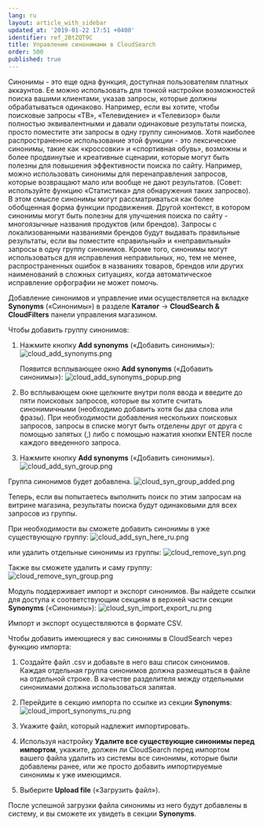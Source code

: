 ```yaml
---
lang: ru
layout: article_with_sidebar
updated_at: '2019-01-22 17:51 +0400'
identifier: ref_2BtZQT9C
title: Управление синонимами в CloudSearch
order: 500
published: true
---
```

Синонимы - это еще одна функция, доступная пользователям платных аккаунтов. Ее можно использовать для тонкой настройки возможностей поиска вашими клиентами, указав запросы, которые должны обрабатываться одинаково. Например, если вы хотите, чтобы поисковые запросы «ТВ», «Телевидение» и «Телевизор» были полностью эквивалентными и давали одинаковые результаты поиска, просто поместите эти запросы в одну группу синонимов. Хотя наиболее распространенное использование этой функции - это лексические синонимы, такие как «кроссовки» и «спортивная обувь», возможны и более продвинутые и креативные сценарии, которые могут быть полезны для повышения эффективности поиска по сайту. Например, можно использовать синонимы для перенаправления запросов, которые возвращают мало или вообще не дают результатов. (Совет: используйте функцию «Статистика» для обнаружения таких запросво). В этом смысле синонимы могут рассматриваться как более обобщенная форма функции продвижения. Другой контекст, в котором синонимы могут быть полезны для улучшения поиска по сайту - многоязычные названия продуктов (или брендов). Запросы с локализованными названиями брендов будут выдавать правильные результаты, если вы поместите «правильный» и «неправильный» запросы в одну группу синонимов. Кроме того, синонимы могут использоваться для исправления неправильных, но, тем не менее, распространенных ошибок в названиях товаров, брендов или других наименований в сложных ситуациях, когда автоматическое исправление орфографии не может помочь.

Добавление синонимов и управление ими осуществляется на вкладке **Synonyms** («Синонимы») в разделе **Каталог** -> **CloudSearch & CloudFilters** панели управления магазином.

Чтобы добавить группу синонимов:

1. Нажмите кнопку **Add synonyms** («Добавить синонимы»):
   ![cloud_add_synonyms.png]({{site.baseurl}}/attachments/ref_2BtZQT9C/cloud_add_synonyms.png)

   Появится всплывающее окно **Add synonyms** («Добавить синонимы»):
   ![cloud_add_synonyms_popup.png]({{site.baseurl}}/attachments/ref_2BtZQT9C/cloud_add_synonyms_popup.png)

2. Во всплывающем окне щелкните внутри поля ввода и введите до пяти поисковых запросов, которые вы хотите считать синонимичными (необходимо добавить хотя бы два слова или фразы). При необходимости добавления нескольких поисковых запросов, запросы в списке могут быть отделены друг от друга с помощью запятых (,) либо с помощью нажатия кнопки ENTER после каждого введенного запроса. 

3. Нажмите кнопку **Add synonyms** («Добавить синонимы»).
   ![cloud_add_syn_group.png]({{site.baseurl}}/attachments/ref_2BtZQT9C/cloud_add_syn_group.png)

Группа синонимов будет добавлена. 
   ![cloud_syn_group_added.png]({{site.baseurl}}/attachments/ref_2BtZQT9C/cloud_syn_group_added.png)

Теперь, если вы попытаетесь выполнить поиск по этим запросам на витрине магазина, результаты поиска будут одинаковыми для всех запросов из группы.

При необходимости вы сможете добавить синонимы в уже существующую группу:
   ![cloud_add_syn_here_ru.png]({{site.baseurl}}/attachments/ref_2BtZQT9C/cloud_add_syn_here_ru.png)

или удалить отдельные синонимы из группы:
   ![cloud_remove_syn.png]({{site.baseurl}}/attachments/ref_2BtZQT9C/cloud_remove_syn.png)

Также вы сможете удалить и саму группу:
   ![cloud_remove_syn_group.png]({{site.baseurl}}/attachments/ref_2BtZQT9C/cloud_remove_syn_group.png)

Модуль поддерживает импорт и экспорт синонимов. Вы найдете ссылки для доступа к соответствующим секциям в верхней части секции **Synonyms** («Синонимы»):
   ![cloud_syn_import_export_ru.png]({{site.baseurl}}/attachments/ref_2BtZQT9C/cloud_syn_import_export_ru.png)  
  
Импорт и экспорт осуществляются в формате CSV. 

Чтобы добавить имеющиеся у вас синонимы в CloudSearch через функцию импорта:

1. Cоздайте файл .csv и добавьте в него ваш список синонимов. Каждая отдельная группа синонимов должна размещаться в файле на отдельной строке. В качестве разделителя между отдельными синонимами должна использоваться запятая. 

2. Перейдите в секцию импорта по ссылке из секции **Synonyms**:
   ![cloud_import_synonyms_ru.png]({{site.baseurl}}/attachments/ref_2BtZQT9C/cloud_import_synonyms_ru.png)
   
3. Укажите файл, который надлежит импортировать.    

4. Используя настройку **Удалите все существующие синонимы перед импортом**, укажите, должен ли CloudSearch перед импортом вашего файла удалить из системы все синонимы, которые были добавлены ранее, или же просто добавить импортируемые синонимы к уже имеющимся.

5. Выберите **Upload file** («Загрузить файл»).

После успешной загрузки файла синонимы из него будут добавлены в систему, и вы сможете их увидеть в секции **Synonyms**.

   
